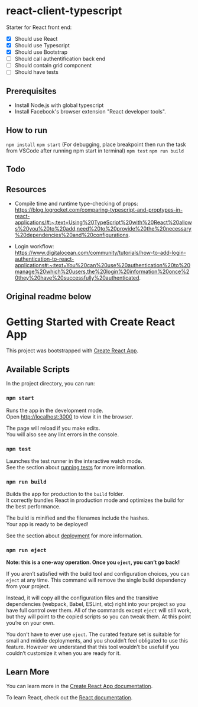# react-client-typescript

Starter for React front end:
- [x] Should use React
- [x] Should use Typescript
- [x] Should use Bootstrap
- [ ] Should call authentification back end
- [ ] Should contain grid component
- [ ] Should have tests

## Prerequisites

- Install Node.js with global typescript
- Install Facebook's browser extension "React developer tools".

## How to run

```npm install```
```npm start``` (For debugging, place breakpoint then run the task from VSCode after running npm start in terminal)
```npm test```
```npm run build```

## Todo


## Resources

- Compile time and runtime type-checking of props: https://blog.logrocket.com/comparing-typescript-and-proptypes-in-react-applications/#:~:text=Using%20TypeScript%20with%20React%20allows%20you%20to%20add,need%20to%20provide%20the%20necessary%20dependencies%20and%20configurations.

- Login workflow: https://www.digitalocean.com/community/tutorials/how-to-add-login-authentication-to-react-applications#:~:text=You%20can%20use%20authentication%20to%20manage%20which%20users,the%20login%20information%20once%20they%20have%20successfully%20authenticated.

## Original readme below

# Getting Started with Create React App

This project was bootstrapped with [Create React App](https://github.com/facebook/create-react-app).

## Available Scripts

In the project directory, you can run:

### `npm start`

Runs the app in the development mode.\
Open [http://localhost:3000](http://localhost:3000) to view it in the browser.

The page will reload if you make edits.\
You will also see any lint errors in the console.

### `npm test`

Launches the test runner in the interactive watch mode.\
See the section about [running tests](https://facebook.github.io/create-react-app/docs/running-tests) for more information.

### `npm run build`

Builds the app for production to the `build` folder.\
It correctly bundles React in production mode and optimizes the build for the best performance.

The build is minified and the filenames include the hashes.\
Your app is ready to be deployed!

See the section about [deployment](https://facebook.github.io/create-react-app/docs/deployment) for more information.

### `npm run eject`

**Note: this is a one-way operation. Once you `eject`, you can’t go back!**

If you aren’t satisfied with the build tool and configuration choices, you can `eject` at any time. This command will remove the single build dependency from your project.

Instead, it will copy all the configuration files and the transitive dependencies (webpack, Babel, ESLint, etc) right into your project so you have full control over them. All of the commands except `eject` will still work, but they will point to the copied scripts so you can tweak them. At this point you’re on your own.

You don’t have to ever use `eject`. The curated feature set is suitable for small and middle deployments, and you shouldn’t feel obligated to use this feature. However we understand that this tool wouldn’t be useful if you couldn’t customize it when you are ready for it.

## Learn More

You can learn more in the [Create React App documentation](https://facebook.github.io/create-react-app/docs/getting-started).

To learn React, check out the [React documentation](https://reactjs.org/).
